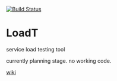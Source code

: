 [![Build Status](https://travis-ci.org/angelndevil2/LoadT.svg?branch=master)](https://travis-ci.org/angelndevil2/LoadT)

# LoadT
service load testing tool

currently planning stage. no working code.

[wiki](https://github.com/angelndevil2/LoadT/wiki)
